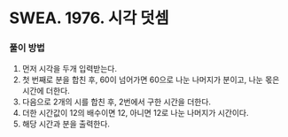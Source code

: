 # SWEA. 1976. 시각 덧셈

### 풀이 방법 <br>

1. 먼저 시각을 두개 입력받는다.
2. 첫 번째로 분을 합친 후, 60이 넘어가면 60으로 나눈 나머지가 분이고, 나눈 몫은 시간에 더한다.
3. 다음으로 2개의 시를 합친 후, 2번에서 구한 시간을 더한다.
4. 더한 시간값이 12의 배수이면 12, 아니면 12로 나눈 나머지가 시간이다.
5. 해당 시간과 분을 출력한다.